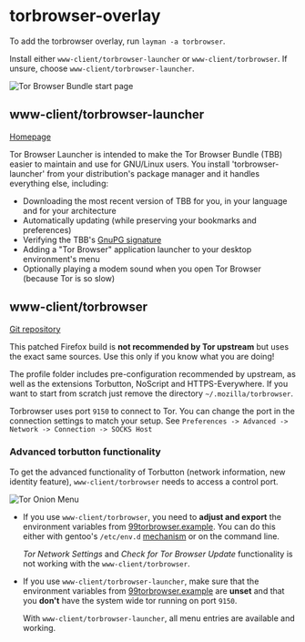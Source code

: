 # torbrowser-overlay

To add the torbrowser overlay, run `layman -a torbrowser`.

Install either `www-client/torbrowser-launcher` or `www-client/torbrowser`. If unsure, choose `www-client/torbrowser-launcher`.

![Tor Browser Bundle start page](https://upload.wikimedia.org/wikipedia/commons/1/12/Tor_Browser_Bundle_start_page.png)


## www-client/torbrowser-launcher

[Homepage](https://github.com/micahflee/torbrowser-launcher)

Tor Browser Launcher is intended to make the Tor Browser Bundle (TBB) easier to
maintain and use for GNU/Linux users. You install 'torbrowser-launcher' from
your distribution's package manager and it handles everything else, including:

* Downloading the most recent version of TBB for you, in your language and for your architecture
* Automatically updating (while preserving your bookmarks and preferences)
* Verifying the TBB's [GnuPG signature](http://www.gnupg.org/gph/en/manual/x135.html)
* Adding a "Tor Browser" application launcher to your desktop environment's menu
* Optionally playing a modem sound when you open Tor Browser (because Tor is so slow)


## www-client/torbrowser

[Git repository](https://gitweb.torproject.org/tor-browser.git)

This patched Firefox build is **not recommended by Tor upstream** but
uses the exact same sources. Use this only if you know what you are doing!

The profile folder includes pre-configuration recommended by upstream,
as well as the extensions Torbutton, NoScript and HTTPS-Everywhere.
If you want to start from scratch just remove the directory `~/.mozilla/torbrowser`.

Torbrowser uses port `9150` to connect to Tor. You can change the port
in the connection settings to match your setup.
See `Preferences -> Advanced -> Network -> Connection -> SOCKS Host`


### Advanced torbutton functionality

To get the advanced functionality of Torbutton (network information,
new identity feature), `www-client/torbrowser` needs to access a control port.

![Tor Onion Menu ](https://people.torproject.org/~mikeperry/images/OnionMenu.jpg)

* If you use `www-client/torbrowser`, you need to **adjust and export** the environment variables from
  [99torbrowser.example](https://github.com/MeisterP/torbrowser-overlay/blob/master/www-client/torbrowser/files/99torbrowser.example).
  You can do this either with gentoo's `/etc/env.d`
  [mechanism](https://wiki.gentoo.org/wiki/Handbook:X86/Working/EnvVar#Defining_variables_globally)
  or on the command line.

  _Tor Network Settings_ and _Check for Tor Browser Update_ functionality is not working with the `www-client/torbrowser`.

* If you use `www-client/torbrowser-launcher`, make sure that the environment variables from
  [99torbrowser.example](https://github.com/MeisterP/torbrowser-overlay/blob/master/www-client/torbrowser/files/99torbrowser.example)
  are **unset** and that you **don't** have the system wide tor running on port `9150`.

  With `www-client/torbrowser-launcher`, all menu entries are available and working.
